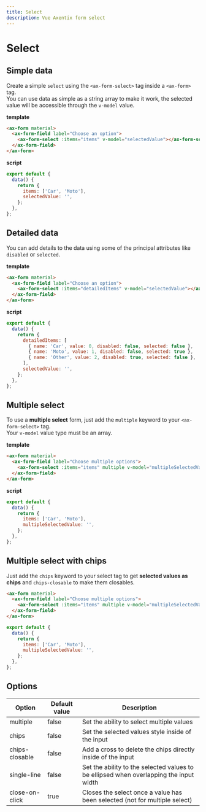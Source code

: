 ```yaml
---
title: Select
description: Vue Axentix form select
---
```


# Select

## Simple data

Create a simple `select` using the `<ax-form-select>` tag inside a `<ax-form>` tag.  
You can use data as simple as a string array to make it work, the selected value will be accessible through the `v-model` value.

<template>
  <ax-form material>
    <ax-form-field label="Choose an option">
      <ax-form-select :items="items" v-model="selectedValue"></ax-form-select>
    </ax-form-field>
  </ax-form>
</template>

**template**

```html
<ax-form material>
  <ax-form-field label="Choose an option">
    <ax-form-select :items="items" v-model="selectedValue"></ax-form-select>
  </ax-form-field>
</ax-form>
```

**script**

```js
export default {
  data() {
    return {
      items: ['Car', 'Moto'],
      selectedValue: '',
    };
  },
};
```

## Detailed data

You can add details to the data using some of the principal attributes like `disabled` or `selected`.

<template>
  <ax-form material>
    <ax-form-field label="Choose an option">
      <ax-form-select :items="detailedItems" v-model="selectedValue"></ax-form-select>
    </ax-form-field>
  </ax-form>
</template>

**template**

```html
<ax-form material>
  <ax-form-field label="Choose an option">
    <ax-form-select :items="detailedItems" v-model="selectedValue"></ax-form-select>
  </ax-form-field>
</ax-form>
```

**script**

```js
export default {
  data() {
    return {
      detailedItems: [
        { name: 'Car', value: 0, disabled: false, selected: false },
        { name: 'Moto', value: 1, disabled: false, selected: true },
        { name: 'Other', value: 2, disabled: true, selected: false },
      ],
      selectedValue: '',
    };
  },
};
```

## Multiple select

To use a **multiple select** form, just add the `multiple` keyword to your `<ax-form-select>` tag.  
Your `v-model` value type must be an array.

<template>
  <ax-form material>
    <ax-form-field label="Choose multiple options">
      <ax-form-select :items="items" multiple v-model="multipleSelectedValue"> 
      </ax-form-select>
    </ax-form-field>
  </ax-form>
</template>

**template**

```html
<ax-form material>
  <ax-form-field label="Choose multiple options">
    <ax-form-select :items="items" multiple v-model="multipleSelectedValue"> </ax-form-select>
  </ax-form-field>
</ax-form>
```

**script**

```js
export default {
  data() {
    return {
      items: ['Car', 'Moto'],
      multipleSelectedValue: '',
    };
  },
};
```

## Multiple select with chips

Just add the `chips` keyword to your select tag to get **selected values as chips** and `chips-closable` to make them closables.

<template>
  <ax-form material>
    <ax-form-field label="Choose multiple options">
      <ax-form-select :items="items" multiple v-model="multipleSelectedValue2" chips chips-closable> 
      </ax-form-select>
    </ax-form-field>
  </ax-form>
</template>

```html
<ax-form material>
  <ax-form-field label="Choose multiple options">
    <ax-form-select :items="items" multiple v-model="multipleSelectedValue" chips chips-closable></ax-form-select>
  </ax-form-field>
</ax-form>
```

```js
export default {
  data() {
    return {
      items: ['Car', 'Moto'],
      multipleSelectedValue: '',
    };
  },
};
```

## Options

| Option         | Default value | Description                                                                            |
| -------------- | ------------- | -------------------------------------------------------------------------------------- |
| multiple       | false         | Set the ability to select multiple values                                              |
| chips          | false         | Set the selected values style inside of the input                                      |
| chips-closable | false         | Add a cross to delete the chips directly inside of the input                           |
| single-line    | false         | Set the ability to the selected values to be ellipsed when overlapping the input width |
| close-on-click | true          | Closes the select once a value has been selected (not for multiple select)             |

<script>
  export default {
    data() {
      return {
        items: [
          'Car', 'Moto'
        ],
        detailedItems: [
          { name: 'Car', value: 0, disabled: false, selected: false },
          { name: 'Moto', value: 1, disabled: false, selected: true },
          { name: 'Other', value: 2, disabled: true, selected: false },
        ],
        selectedValue: '',
        multipleSelectedValue: [],
        multipleSelectedValue2: [],
      }
    }
  }
</script>
